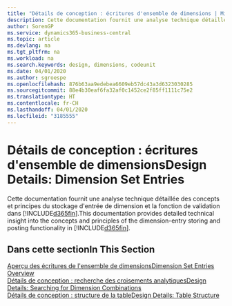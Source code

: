 ```yaml
---
title: "Détails de conception : écritures d'ensemble de dimensions | Microsoft Docs"
description: Cette documentation fournit une analyse technique détaillée des concepts et principes qui sont utilisés pour reconcevoir la fonction de stockage et de validation d'écritures de dimension.
author: SorenGP
ms.service: dynamics365-business-central
ms.topic: article
ms.devlang: na
ms.tgt_pltfrm: na
ms.workload: na
ms.search.keywords: design, dimensions, codeunit
ms.date: 04/01/2020
ms.author: sgroespe
ms.openlocfilehash: 876b63aa9edebea6609eb57dc43a3d6323030285
ms.sourcegitcommit: 88e4b30eaf6fa32af0c1452ce2f85ff1111c75e2
ms.translationtype: HT
ms.contentlocale: fr-CH
ms.lasthandoff: 04/01/2020
ms.locfileid: "3185555"
---
```

# <a name="design-details-dimension-set-entries"></a><span data-ttu-id="2cf91-103">Détails de conception : écritures d'ensemble de dimensions</span><span class="sxs-lookup"><span data-stu-id="2cf91-103">Design Details: Dimension Set Entries</span></span>
<span data-ttu-id="2cf91-104">Cette documentation fournit une analyse technique détaillée des concepts et principes du stockage d'entrée de dimension et la fonction de validation dans [!INCLUDE[d365fin](includes/d365fin_md.md)].</span><span class="sxs-lookup"><span data-stu-id="2cf91-104">This documentation provides detailed technical insight into the concepts and principles of the dimension-entry storing and posting functionality in [!INCLUDE[d365fin](includes/d365fin_md.md)].</span></span>

## <a name="in-this-section"></a><span data-ttu-id="2cf91-105">Dans cette section</span><span class="sxs-lookup"><span data-stu-id="2cf91-105">In This Section</span></span>  
[<span data-ttu-id="2cf91-106">Aperçu des écritures de l'ensemble de dimensions</span><span class="sxs-lookup"><span data-stu-id="2cf91-106">Dimension Set Entries Overview</span></span>](design-details-dimension-set-entries-overview.md)  
[<span data-ttu-id="2cf91-107">Détails de conception : recherche des croisements analytiques</span><span class="sxs-lookup"><span data-stu-id="2cf91-107">Design Details: Searching for Dimension Combinations</span></span>](design-details-searching-for-dimension-combinations.md)  
[<span data-ttu-id="2cf91-108">Détails de conception : structure de la table</span><span class="sxs-lookup"><span data-stu-id="2cf91-108">Design Details: Table Structure</span></span>](design-details-table-structure.md)  
